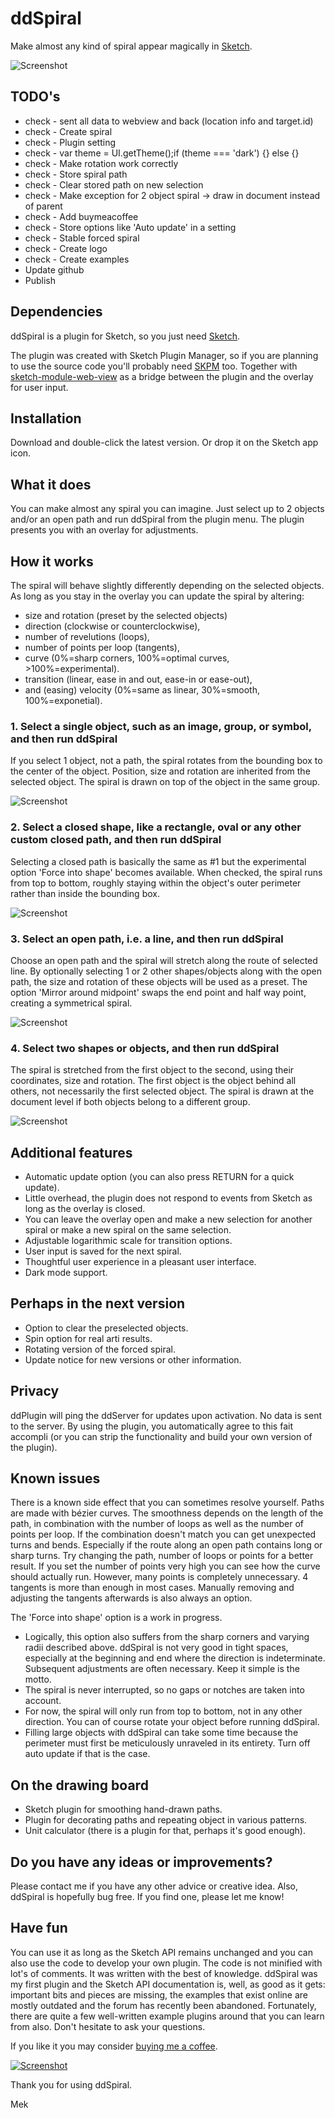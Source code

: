 # ddSpiral
Make almost any kind of spiral appear magically in [Sketch](https:www.sketch.com).

![Screenshot](repository_images/overlay.png)

## TODO's
- check - sent all data to webview and back (location info and target.id)
- check - Create spiral
- check - Plugin setting
- check - var theme = UI.getTheme();if (theme === 'dark') {} else {}
- check - Make rotation work correctly
- check - Store spiral path
- check - Clear stored path on new selection
- check - Make exception for 2 object spiral -> draw in document instead of parent
- check - Add buymeacoffee
- check - Store options like 'Auto update' in a setting
- check - Stable forced spiral
- check - Create logo
- check - Create examples
- Update github
- Publish

## Dependencies
ddSpiral is a plugin for Sketch, so you just need [Sketch](https://www.sketch.com).

The plugin was created with Sketch Plugin Manager, so if you are planning to use the source code you'll probably need [SKPM](https://github.com/skpm/skpm) too. Together with [sketch-module-web-view](https://github.com/skpm/sketch-module-web-view/tree/master/docs) as a bridge between the plugin and the overlay for user input.

## Installation
Download and double-click the latest version. Or drop it on the Sketch app icon. 

## What it does
You can make almost any spiral you can imagine. Just select up to 2 objects and/or an open path and run ddSpiral from the plugin menu. The plugin presents you with an overlay for adjustments.

## How it works
The spiral will behave slightly differently depending on the selected objects. As long as you stay in the overlay you can update the spiral by altering:
- size and rotation (preset by the selected objects)
- direction (clockwise or counterclockwise),
- number of revelutions (loops),
- number of points per loop (tangents),
- curve (0%=sharp corners, 100%=optimal curves, >100%=experimental).
- transition (linear, ease in and out, ease-in or ease-out),
- and (easing) velocity (0%=same as linear, 30%=smooth, 100%=exponetial).

### 1. Select a single object, such as an image, group, or symbol, and then run ddSpiral
If you select 1 object, not a path, the spiral rotates from the bounding box to the center of the object. Position, size and rotation are inherited from the selected object. The spiral is drawn on top of the object in the same group.

![Screenshot](repository_images/object.svg)

### 2. Select a closed shape, like a rectangle, oval or any other custom closed path, and then run ddSpiral
Selecting a closed path is basically the same as #1 but the experimental option 'Force into shape' becomes available. When checked, the spiral runs from top to bottom, roughly staying within the object's outer perimeter rather than inside the bounding box.

![Screenshot](repository_images/shape.svg)

### 3. Select an open path, i.e. a line, and then run ddSpiral
Choose an open path and the spiral will stretch along the route of selected line. By optionally selecting 1 or 2 other shapes/objects along with the open path, the size and rotation of these objects will be used as a preset. The option 'Mirror around midpoint' swaps the end point and half way point, creating a symmetrical spiral.

![Screenshot](repository_images/path.svg)

### 4. Select two shapes or objects, and then run ddSpiral
The spiral is stretched from the first object to the second, using their coordinates, size and rotation. The first object is the object behind all others, not necessarily the first selected object. The spiral is drawn at the document level if both objects belong to a different group.

![Screenshot](repository_images/objects.svg)

## Additional features
- Automatic update option (you can also press RETURN for a quick update).
- Little overhead, the plugin does not respond to events from Sketch as long as the overlay is closed.
- You can leave the overlay open and make a new selection for another spiral or make a new spiral on the same selection.
- Adjustable logarithmic scale for transition options.
- User input is saved for the next spiral.
- Thoughtful user experience in a pleasant user interface.
- Dark mode support.

## Perhaps in the next version
- Option to clear the preselected objects.
- Spin option for real arti results.
- Rotating version of the forced spiral.
- Update notice for new versions or other information.

## Privacy
ddPlugin will ping the ddServer for updates upon activation. No data is sent to the server. By using the plugin, you automatically agree to this fait accompli (or you can strip the functionality and build your own version of the plugin).

## Known issues
There is a known side effect that you can sometimes resolve yourself. Paths are made with bézier curves. The smoothness depends on the length of the path, in combination with the number of loops as well as the number of points per loop. If the combination doesn't match you can get unexpected turns and bends. Especially if the route along an open path contains long or sharp turns. Try changing the path, number of loops or points for a better result. If you set the number of points very high you can see how the curve should actually run. However, many points is completely unnecessary. 4 tangents is more than enough in most cases. Manually removing and adjusting the tangents afterwards is also always an option.

The 'Force into shape' option is a work in progress.
- Logically, this option also suffers from the sharp corners and varying radii described above. ddSpiral is not very good in tight spaces, especially at the beginning and end where the direction is indeterminate. Subsequent adjustments are often necessary. Keep it simple is the motto.
- The spiral is never interrupted, so no gaps or notches are taken into account.
- For now, the spiral will only run from top to bottom, not in any other direction. You can of course rotate your object before running ddSpiral.
- Filling large objects with ddSpiral can take some time because the perimeter must first be meticulously unraveled in its entirety. Turn off auto update if that is the case.

## On the drawing board
- Sketch plugin for smoothing hand-drawn paths.
- Plugin for decorating paths and repeating object in various patterns.
- Unit calculator (there is a plugin for that, perhaps it's good enough).

## Do you have any ideas or improvements?
Please contact me if you have any other advice or creative idea. Also, ddSpiral is hopefully bug free. If you find one, please let me know! 

## Have fun
You can use it as long as the Sketch API remains unchanged and you can also use the code to develop your own plugin. The code is not minified with lot's of comments. It was written with the best of knowledge. ddSpiral was my first plugin and the Sketch API documentation is, well, as good as it gets: important bits and pieces are missing, the examples that exist online are mostly outdated and the forum has recently been abandoned. Fortunately, there are quite a few well-written example plugins around that you can learn from also. Don't hesitate to ask your questions.

If you like it you may consider [buying me a coffee](https://www.buymeacoffee.com/Mastermek).

[![Screenshot](repository_images/coffee.svg)](https://www.buymeacoffee.com/Mastermek)

Thank you for using ddSpiral.

Mek


